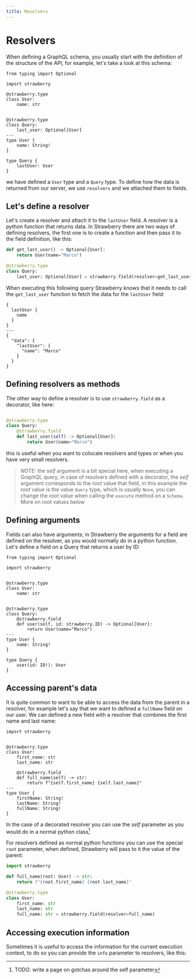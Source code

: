```yaml
---
title: Resolvers
---
```


# Resolvers

When defining a GraphQL schema, you usually start with the definition of the
structure of the API, for example, let's take a look at this schema:

```python+schema
from typing import Optional

import strawberry

@strawberry.type
class User:
    name: str


@strawberry.type
class Query:
    last_user: Optional[User]
---
type User {
    name: String!
}

type Query {
    lastUser: User
}
```

we have defined a `User` type and a `Query` type. To define how the data is
returned from our server, we use `resolvers` and we attached them to fields.

## Let's define a resolver

Let's create a resolver and attach it to the `lastUser` field. A resolver is a
python function that returns data. In Strawberry there are two ways of defining
resolvers, the first one is to create a function and then pass it to the field
definition, like this:

```python
def get_last_user() -> Optional[User]:
    return User(name="Marco")

@strawberry.type
class Query:
    last_user: Optional[User] = strawberry.field(resolver=get_last_user)
```

When executing this following query Strawberry knows that it needs to call the
`get_last_user` function to fetch the data for the `lastUser` field:

```graphql+response
{
  lastUser {
    name
  }
}
---
{
  "data": {
    "lastUser": {
      "name": "Marco"
    }
  }
}
```

## Defining resolvers as methods

The other way to define a resolver is to use `strawberry.field` as a decorator,
like here:

```python

@strawberry.type
class Query:
    @strawberry.field
    def last_user(self) -> Optional[User]:
        return User(name="Marco")
```

this is useful when you want to colocate resolvers and types or when you have
very small resolvers.

> _NOTE:_ the _self_ argument is a bit special here, when executing a GraphQL
> query, in case of resolvers defined with a decorator, the _self_ argument
> corresponds to the _root_ value that field, in this example the _root_ value
> is the value `Query` type, which is usually `None`, you can change the _root_
> value when calling the `execute` method on a `Schema`. More on root values
> below

## Defining arguments

Fields can also have arguments; in Strawberry the arguments for a field are
defined on the resolver, as you would normally do in a python function. Let's
define a field on a Query that returns a user by ID:

```python+schema
from typing import Optional

import strawberry


@strawberry.type
class User:
    name: str


@strawberry.type
class Query:
    @strawberry.field
    def user(self, id: strawberry.ID) -> Optional[User]:
        return User(name="Marco")
---
type User {
    name: String!
}

type Query {
    user(id: ID!): User
}
```

## Accessing parent's data

It is quite common to want to be able to access the data from the parent in a
resolver, for example let's say that we want to defined a `fullName` field on
our user. We can defined a new field with a resolver that combines the first
name and last name:

```python+schema
import strawberry


@strawberry.type
class User:
    first_name: str
    last_name: str

    @strawberry.field
    def full_name(self) -> str:
        return f"{self.first_name} {self.last_name}"
---
type User {
    firstName: String!
    lastName: String!
    fullName: String!
}
```

In the case of a decorated resolver you can use the _self_ parameter as you
would do in a normal python class[^1]

For resolvers defined as normal python functions you can use the special `root`
parameter, when defined, Strawberry will pass to it the value of the parent:

```python
import strawberry

def full_name(root: User) -> str:
    return f"{root.first_name} {root.last_name}"

@strawberry.type
class User:
    first_name: str
    last_name: str
    full_name: str = strawberry.field(resolver=full_name)
```

## Accessing execution information

Sometimes it is useful to access the information for the current execution
context, to do so you can provide the `info` parameter to resolvers, like this:

[^1]: TODO: write a page on gotchas around the self parameter
